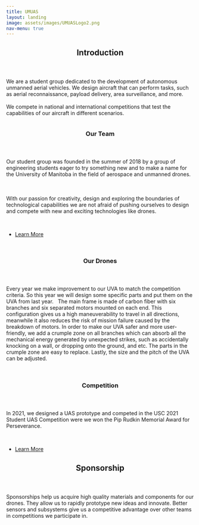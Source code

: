 ```yaml
---
title: UMUAS
layout: landing
image: assets/images/UMUASLogo2.png
nav-menu: true
---
```


<!-- Main -->
<div id="main">

<!-- One -->
<section id="one">
	<div class="inner">
		<header class="major">
			<h2>Introduction</h2>
		</header>
		<p>We are a student group dedicated to the development of autonomous unmanned aerial vehicles. We design aircraft that can perform tasks, such as aerial reconnaissance, payload delivery, area surveillance, and more.
		<br><br> We compete in national and international competitions that test the capabilities of our aircraft in different scenarios.</p>
	</div>
</section>

<!-- Two -->
<section id="two" class="spotlights">
	<section>
		<a href="team.html" class="image">
			<img src="{% link assets/images/workspace.jpg %}" alt="" data-position="center center" />
		</a>
		<div class="content">
			<div class="inner">
				<header class="major">
					<h3>Our Team</h3>
				</header>
				<p>Our student group was founded in the summer of 2018 by a group of engineering students eager to try something new and to make a name for the University of Manitoba in the field of aerospace and unmanned drones. 

<br><br>With our passion for creativity, design and exploring the boundaries of technological capabilities we are not afraid of pushing ourselves to design and compete with new and exciting technologies like drones. </p>	
				<ul class="actions">
					<li><a href="team.html" class="button next">Learn More</a></li>
				</ul>			
			</div>
		</div>
	</section>
	<section>
		<a href="#" class="image">
			<img src="{% link assets/images/ci1.jpg %}" alt="" data-position="top center" />
		</a>
		<div class="content">
			<div class="inner">
				<header class="major">
					<h3>Our Drones</h3>
				</header>
				<p>Every year we make improvement to our UVA to match the competition criteria. So this year we will design some specific parts and put them on the UVA from last year.   The main frame is made of carbon fiber with six branches and six separated motors mounted on each end. This configuration gives us a high maneuverability to travel in all directions, meanwhile it also reduces the risk of mission failure caused by the breakdown of motors. In order to make our UVA safer and more user-friendly, we add a crumple zone on all branches which can absorb all the mechanical energy generated by unexpected strikes, such as accidentally knocking on a wall, or dropping onto the ground, and etc. The parts in the crumple zone are easy to replace. Lastly, the size and the pitch of the UVA can be adjusted.</p>		
			</div>
		</div>
	</section>
	<section>
		<a href="competition.html" class="image">
			<img src="{% link assets/images/competition.jpg %}" alt="" data-position="25% 25%" />
		</a>
		<div class="content">
			<div class="inner">
				<header class="major">
					<h3>Competition</h3>
				</header>
				<p>
				In 2021, we designed a UAS prototype and competed in the USC 2021 Student UAS Competition were we won the Pip Rudkin Memorial Award for Perseverance. </p>		
				<ul class="actions">
					<li><a href="competition.html" class="button next">Learn More</a></li>
				</ul>
			</div>
		</div>
	</section>
</section>

<!-- Three -->
<section id="sponsorship">
	<div class="inner">
		<header class="major">
			<h2>Sponsorship</h2>
		</header>
		<p>Sponsorships help us acquire high quality materials and components for our drones. They allow us to rapidly prototype new ideas and innovate. Better sensors and subsystems give us a competitive advantage over other teams in competitions we participate in.</p>
	</div>
</section>

</div>
